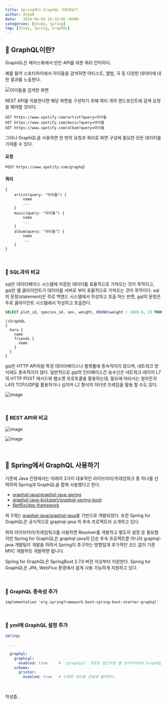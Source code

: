 ```yaml
---
title: Spring에서 GraphQL 사용해보기
author: dnya0
date:   2024-04-08 18:18:00 +0900
categories: [Study, Spring]
tag: [Study, Spring, GraphQL]
---
```


## 🤔 GraphQL이란?

GraphQL은 페이스북에서 만든 API를 위한 쿼리 언어이다.

예를 들어 스포티파이에서 아이들을 검색하면 아티스트, 앨범, 곡 등 다양한 데이터에 대한 결과를 노출한다.

![아이들을 검색한 화면](https://github.com/dnya0/dnya0.github.io/assets/84761609/38677289-4cf1-48df-89d2-affaeb267f32)

REST API를 이용한다면 해당 화면을 구성하기 위해 여러 개의 엔드포인트에 검색 요청을 해야할 것이다.

```
GET https://www.spotify.com/artist?query=아이들
GET https://www.spotify.com/music?query=아이들
GET https://www.spotify.com/album?query=아이들
```

그러나 GraphQL을 사용하면 한 번의 요청과 쿼리로 화면 구성에 필요한 모든 데이터를 가져올 수 있다.

#### 요청 

```
POST https://www.spotify.com/graphql
```

#### 쿼리

```
{
    artist(query: "아이들") { 
    	name
        ...
    }
    music(query: "아이들") {
        name
        ...
    }
    album(query: "아이들") {
        name
        ...
    }
}
```

<br>

### 📌 SQL과의 비교

sql은 데이터베이스 시스템에 저장된 데이터를 효율적으로 가져오는 것이 목적이고, gql은 웹 클라이언트가 데이터를 서버로 부터 효율적으로 가져오는 것이 목적이다. sql의 문장(statement)은 주로 백앤드 시스템에서 작성하고 호출 하는 반면, gql의 문장은 주로 클라이언트 시스템에서 작성하고 호출한다.

```sql
SELECT plot_id, species_id, sex, weight, ROUND(weight / 1000.0, 2) FROM surveys;
```

```
//GraphQL
{
  hero {
    name
    friends {
      name
    }
  }
}
```
gql은 HTTP API처럼 특정 데이터베이스나 플렛폼에 종속적이지 않으며, 네트워크 방식에도 종속적이지 않다. 일반적으로 gql의 인터페이스간 송수신은 네트워크 레이어 L7의 HTTP POST 메서드와 웹소켓 프로토콜을 활용하는데, 필요에 따라서는 얼마든지 L4의 TCP/UDP를 활용하거나 심지어 L2 형식의 이더넷 프레임을 활용 할 수도 있다.

![image](https://github.com/dnya0/dnya0.github.io/assets/84761609/bca2d3b8-33e1-4473-9f3b-40afe0d7dcda)

<br>

### 📌 REST API와 비교

![image](https://github.com/dnya0/dnya0.github.io/assets/84761609/76e0d011-ffb2-4956-99a1-0fca15b8ecb8)

![image](https://github.com/dnya0/dnya0.github.io/assets/84761609/12efc3af-2372-4daf-bc05-8931046f5176)

<br>

## 🥝 Spring에서 GraphQL 사용하기

기존에 Java 진영에서는 아래의 3가지 대표적인 라이브러리/프레임워크 중 하나를 선택하여 Spring과 GraphQL을 함께 사용했다고 한다.

- [graphql-java/graphql-java-spring](https://github.com/graphql-java/graphql-java-spring)
- [graphql-java-kickstart/graphql-spring-boot](https://github.com/graphql-java-kickstart/graphql-spring-boot)
- [Netflix/dgs-framework](https://github.com/Netflix/dgs-framework)

위 3개는 [graphql-java/graphql-java](https://github.com/graphql-java/graphql-java)를 기반으로 개발되었다. 또한 Spring for GraphQL은 공식적으로 graphql-java 의 후속 프로젝트라 소개하고 있다.

위의 라이브러리/프레임워크를 사용하면 Resolver를 개발하고 별도의 설정 등 필요했지만
Spring for GraphQL은 graphql-java의 단순 후속 프로젝트뿐 아니라 graphql-java 개발팀이 개발을 하여서 Spring이 추구하는 방향답게 추가적인 코드 없이 기존 MVC 개발하듯 개발하면 됩니다.

Spring for GraphQL은 SpringBoot 2.7.0 버전 이상부터 지원한다. Spring for GraphQL은 JPA, WebFlux 환경에서 쉽게 사용 가능하게 지원하고 있다.

<br>

### 📌 GraphQL 종속성 추가

```
implementation 'org.springframework.boot:spring-boot-starter-graphql'
```

<br>

### 📌 yml에 GraphQL 설정 추가

```yml
spring:

  ...

  graphql:
    graphiql:
      enabled: true     # '/graphiql' 경로로 접근하면 웹 브라우저에서 GraphQL API를 테스트 할 수 있다.
    schema:
      printer:
        enabled: true   # 수행한 쿼리를 콘솔에 출력한다.
```

<br>

작성중..

